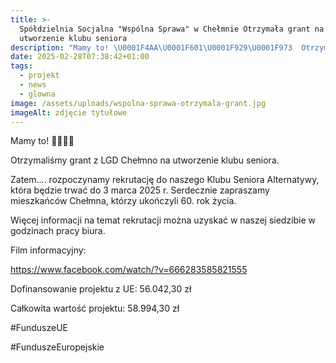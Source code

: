 ```yaml
---
title: >-
  Spółdzielnia Socjalna "Wspólna Sprawa" w Chełmnie Otrzymała grant na
  utworzenie klubu seniora
description: "Mamy to! \U0001F4AA\U0001F601\U0001F929\U0001F973  Otrzymaliśmy grant z LGD Chełmno na utworzenie klubu seniora.  Zatem.... rozpoczynamy rekrutację do naszego Klubu Seniora Alternatywy, która będzie trwać do 3 marca 2025 r. Serdecznie zapraszamy mieszkańców Chełmna, którzy ukończyli 60. rok[...]"
date: 2025-02-28T07:38:42+01:00
tags:
  - projekt
  - news
  - glowna
image: /assets/uploads/wspolna-sprawa-otrzymala-grant.jpg
imageAlt: zdjęcie tytułowe
---
```

Mamy to! 💪😁🤩🥳

Otrzymaliśmy grant z LGD Chełmno na utworzenie klubu seniora.

Zatem.... rozpoczynamy rekrutację do naszego Klubu Seniora Alternatywy, która będzie trwać do 3 marca 2025 r. Serdecznie zapraszamy mieszkańców Chełmna, którzy ukończyli 60. rok życia.

Więcej informacji na temat rekrutacji można uzyskać w naszej siedzibie w godzinach pracy biura.

Film informacyjny:

<https://www.facebook.com/watch/?v=666283585821555>



Dofinansowanie projektu z UE: 56.042,30 zł

Całkowita wartość projektu: 58.994,30 zł





\#FunduszeUE 

\#FunduszeEuropejskie
